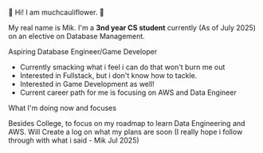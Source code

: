 👾 Hi! I am muchcauliflower. 👾

My real name is Mik. I'm a **3nd year CS student** currently (As of July 2025) on an elective on Database Management.

Aspiring Database Engineer/Game Developer
- Currently smacking what i feel i can do that won't burn me out
- Interested in Fullstack, but i don't know how to tackle.
- Interested in Game Development as well!
- Current career path for me is focusing on AWS and Data Engineer

What I'm doing now and focuses

Besides College, to focus on my roadmap to learn Data Engineering and AWS.
Will Create a log on what my plans are soon (I really hope i follow through with what i said - Mik Jul 2025)
